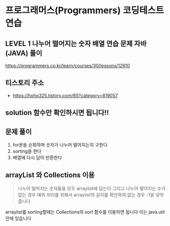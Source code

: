 # 프로그래머스(Programmers) 코딩테스트 연습
## LEVEL 1 나누어 떨어지는 숫자 배열 연습 문제 자바(JAVA) 풀이
https://programmers.co.kr/learn/courses/30/lessons/12910

## 티스토리 주소
- https://hoho325.tistory.com/65?category=819057

## solution 함수만 확인하시면 됩니다!!

## 문제 풀이
1. for문을 순회하며 숫자가 나누어 떨어지는지 구한다
2. sorting을 한다
3. 배열에 다시 담아 반환한다

## arrayList 와 Collections 이용
> 나누어 떨어지는 숫자들을 모두 arraylist에 담는다
그리고 나누어 떨어지는 수가 없는 경우 예외 처리를 위해서
arraylist의 길이를 확인하여 없는 경우 -1을 넣어줍니다

arraylist를 sorting할때는 Collections의 sort 함수를 이용하면 됩니다
이는 java.util안에 있습니다

